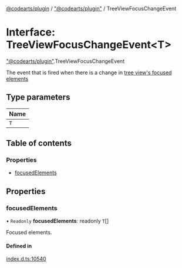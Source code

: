 [@codearts/plugin](../README.md) / ["@codearts/plugin"](../modules/_codearts_plugin_.md) / TreeViewFocusChangeEvent

# Interface: TreeViewFocusChangeEvent<T\>

["@codearts/plugin"](../modules/_codearts_plugin_.md).TreeViewFocusChangeEvent

The event that is fired when there is a change in [tree view's focused elements](codearts_plugin_.TreeView.md#focusedelements)

## Type parameters

| Name |
| :------ |
| `T` |

## Table of contents

### Properties

- [focusedElements](codearts_plugin_.TreeViewFocusChangeEvent.md#focusedelements)

## Properties

### focusedElements

• `Readonly` **focusedElements**: readonly `T`[]

Focused elements.

#### Defined in

[index.d.ts:10540](https://github.com/xyz-fish/cloudide-plugin-api/blob/9927cd6/index.d.ts#L10540)
